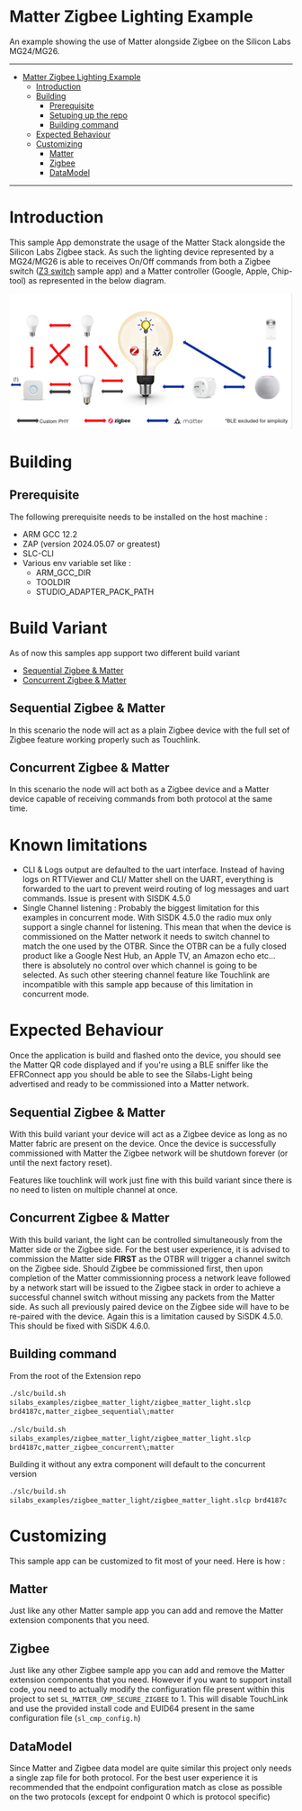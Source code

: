 # Matter Zigbee Lighting Example

An example showing the use of Matter alongside Zigbee on the Silicon Labs MG24/MG26.

<hr>

-   [Matter Zigbee Lighting Example](#matter-Zigbee-lighting-example)
    -   [Introduction](#introduction)
    -   [Building](#building)
        -   [Prerequisite](#prerequisite)
        -   [Setuping up the repo](#setuping-up-the-repo)
        -   [Building command](#building-command)
    -   [Expected Behaviour](#expected-behaviour)
    -   [Customizing](#customizing)
        -   [Matter](#matter)
        -   [Zigbee](#Zigbee)
        -   [DataModel](#datamodel)

<hr>

# Introduction

This sample App demonstrate the usage of the Matter Stack alongside the Silicon Labs Zigbee stack. As such the lighting device represented by a MG24/MG26 is able to receives On/Off commands from both a Zigbee switch ([Z3 switch](https://www.silabs.com/support/training/Zigbee-application-layer-concepts/building-a-Zigbee-3-0-switch-and-light-from-scratch) sample app) and a Matter controller (Google, Apple, Chip-tool) as represented in the below diagram.

![image info](./doc/target_behaviour.png)

# Building

## Prerequisite

The following prerequisite needs to be installed on the host machine :

- ARM GCC 12.2
- ZAP (version 2024.05.07 or greatest)
- SLC-CLI
- Various env variable set like :
    - ARM_GCC_DIR
    - TOOLDIR
    - STUDIO_ADAPTER_PACK_PATH

# Build Variant

As of now this samples app support two different build variant 
- [Sequential Zigbee & Matter](#sequential-Zigbee--matter)
- [Concurrent Zigbee & Matter](#concurrent-Zigbee--matter)

## Sequential Zigbee & Matter
In this scenario the node will act as a plain Zigbee device with the full set of Zigbee feature working properly such as Touchlink.

## Concurrent Zigbee & Matter
In this scenario the node will act both as a Zigbee device and a Matter device capable of receiving commands from both protocol at the same time.

# Known limitations
- CLI & Logs output are defaulted to the uart interface. Instead of having logs on RTTViewer and CLI/ Matter shell on the UART, everything is forwarded to the uart to prevent weird routing of log messages and uart commands. Issue is present with SISDK 4.5.0
- Single Channel listening : Probably the biggest limitation for this examples in concurrent mode. With SISDK 4.5.0 the radio mux only support a single channel for listening. This mean that when the device is commissioned on the Matter network it needs to switch channel to match the one used by the OTBR. Since the OTBR can be a fully closed product like a Google Nest Hub, an Apple TV, an Amazon echo etc... there is absolutely no control over which channel is going to be selected. As such other steering channel feature like Touchlink are incompatible with this sample app because of this limitation in concurrent mode.

# Expected Behaviour

Once the application is build and flashed onto the device, you should see the Matter QR code displayed and if you're using a BLE sniffer like the EFRConnect app you should be able to see the Silabs-Light being advertised and ready to be commissioned into a Matter network.

## Sequential Zigbee & Matter
With this build variant your device will act as a Zigbee device as long as no Matter fabric are present on the device. Once the device is successfully commissioned with Matter the Zigbee network will be shutdown forever (or until the next factory reset).

Features like touchlink will work just fine with this build variant since there is no need to listen on multiple channel at once.

## Concurrent Zigbee & Matter

With this build variant, the light can be controlled simultaneously from the Matter side or the Zigbee side. For the best user experience, it is advised to commission the Matter side **FIRST** as the OTBR will trigger a channel switch on the Zigbee side. Should Zigbee be commissioned first, then upon completion of the Matter commissionning process a network leave followed by a network start will be issued to the Zigbee stack in order to achieve a successful channel switch without missing any packets from the Matter side. As such all previously paired device on the Zigbee side will have to be re-paired with the device. Again this is a limitation caused by SiSDK 4.5.0. This should be fixed with SiSDK 4.6.0.

## Building command
From the root of the Extension repo
```
./slc/build.sh silabs_examples/zigbee_matter_light/zigbee_matter_light.slcp brd4187c,matter_zigbee_sequential\;matter

./slc/build.sh silabs_examples/zigbee_matter_light/zigbee_matter_light.slcp brd4187c,matter_zigbee_concurrent\;matter
```

Building it without any extra component will default to the concurrent version
```
./slc/build.sh silabs_examples/zigbee_matter_light/zigbee_matter_light.slcp brd4187c
```

# Customizing 
This sample app can be customized to fit most of your need. Here is how : 
## Matter
Just like any other Matter sample app you can add and remove the Matter extension components that you need.
## Zigbee
Just like any other Zigbee sample app you can add and remove the Matter extension components that you need.
However if you want to support install code, you need to actually modify the configuration file present within this project to set `SL_MATTER_CMP_SECURE_ZIGBEE` to 1. This will disable TouchLink and use the provided install code and EUID64 present in the same configuration file (`sl_cmp_config.h`)
## DataModel
Since Matter and Zigbee data model are quite similar this project only needs a single zap file for both protocol. For the best user experience it is recommended that the endpoint configuration match as close as possible on the two protocols (except for endpoint 0 which is protocol specific)